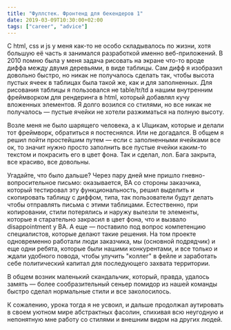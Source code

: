 ```yaml
---
title: "Фуллстек. Фронтенд для бекендеров 1"
date: 2019-03-09T10:30:00+02:00
tags: ["career", "advice"]
---
```


С html, css и js у меня как-то не особо складывалось по жизни, хотя большую её часть я занимался разработкой именно веб-приложений. В 2010 помню была у меня задача рисовать на экране что-то вроде диффа между двумя деревьями, в виде таблицы. Сам дифф я изобразил довольно быстро, но никак не получалось сделать так, чтобы высота пустых ячеек в таблицах была такой же, как и для заполненных. Для рисования таблицы я пользовался не table/tr/td а нашим внутренним фреймворком для рендеринга в html, который добавлял кучу вложенных элементов. Я долго возился со стилями, но все никак не получалось — пустые ячейки не хотели разжиматься на полную высоту.

Возле меня не было шарящего человека, а к UIщикам, которые и делали тот фреймворк, обратиться я постеснялся. Или не догадался. В общем я решил пойти простейшим путем — если с заполненными ячейками все ок, то значит нужно просто заполнить все пустые ячейки каким-то текстом и покрасить его в цвет фона. Так и сделал, лол. Бага закрыта, все красиво, все довольны.

Угадайте, что было дальше? Через пару дней мне пришло гневно-вопросительное письмо: оказывается, BA со стороны заказчика, который тестировал эту функциональность, решил выделить и скопировать таблицу с диффом, типа, так пользователи будут делать чтобы отправлять письма с этими таблицами. Естественно, при копировании, стили потерялись и наружу вылезли те элементы, которые я старательно закрасил в цвет фона, что и вызвало disappointment у BA. А еще — поставило под вопрос компетенцию специалистов, которые делают такие решения. На том проекте одновременно работали люди заказчика, мы (основной подрядчик) и еще одни ребята, которые были нашими конкурентами, и все только и ждали удобного повода, чтобы улучить "коллег" в фейле и заработать себе политический капитал для последующего захвата территории.

В общем возник маленький скандальчик, который, правда, удалось замять — более сообразительный сеньер помидор из нашей команды быстро сделал нормальные стили и все заколосилось.

К сожалению, урока тогда я не усвоил, и дальше продолжал аутировать в своем уютном мире абстрактных фасолин, спихивая всю неугодную и непонятную мне работу со стилями и внешним видом на других людей.